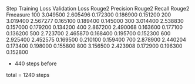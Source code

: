 Step 	Training Loss 	Validation Loss 	Rouge2 Precision 	Rouge2 Recall 	Rouge2 Fmeasure
100 	3.049500 	2.605496 	0.172300 	0.186900 	0.151200
200 	3.019400 	2.567277 	0.165100 	0.189400 	0.145000
300 	3.014400 	2.538830 	0.157000 	0.179200 	0.134200
400 	2.867200 	2.490068 	0.163600 	0.177100 	0.136200
500 	2.723700 	2.465870 	0.168400 	0.195700 	0.152300
600 	2.925400 	2.452575 	0.169500 	0.210100 	0.159400
700 	2.878900 	2.440204 	0.173400 	0.198000 	0.155800
800 	3.156500 	2.423908 	0.172900 	0.196300 	0.152800

+ 440 steps before

total = 1240 steps